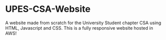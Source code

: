 # UPES-CSA-Website
A website made from scratch for the University Student chapter CSA using HTML, Javascript and CSS.
This is a fully responsive website hosted in AWS!
